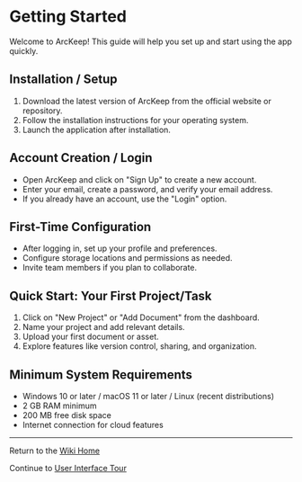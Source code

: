 # Getting Started

Welcome to ArcKeep! This guide will help you set up and start using the app quickly.

## Installation / Setup

1. Download the latest version of ArcKeep from the official website or repository.
2. Follow the installation instructions for your operating system.
3. Launch the application after installation.

## Account Creation / Login

- Open ArcKeep and click on "Sign Up" to create a new account.
- Enter your email, create a password, and verify your email address.
- If you already have an account, use the "Login" option.

## First-Time Configuration

- After logging in, set up your profile and preferences.
- Configure storage locations and permissions as needed.
- Invite team members if you plan to collaborate.

## Quick Start: Your First Project/Task

1. Click on "New Project" or "Add Document" from the dashboard.
2. Name your project and add relevant details.
3. Upload your first document or asset.
4. Explore features like version control, sharing, and organization.

## Minimum System Requirements

- Windows 10 or later / macOS 11 or later / Linux (recent distributions)
- 2 GB RAM minimum
- 200 MB free disk space
- Internet connection for cloud features

---


Return to the [Wiki Home](../../arckeep.app.docs/README.md)

Continue to [User Interface Tour](../../arckeep.app.docs/UserInterfaceTour.md)
